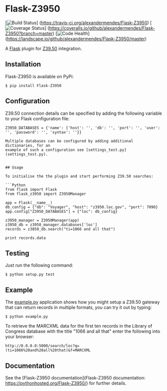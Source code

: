 # Flask-Z3950

[![Build Status](https://travis-ci.org/alexandermendes/Flask-Z3950.svg?branch=master)]
(https://travis-ci.org/alexandermendes/Flask-Z3950)
[![Coverage Status](https://coveralls.io/repos/alexandermendes/Flask-Z3950/badge.svg)]
(https://coveralls.io/github/alexandermendes/Flask-Z3950?branch=master)
[![Code Health](https://landscape.io/github/alexandermendes/Flask-Z3950/master/landscape.svg)]
(https://landscape.io/github/alexandermendes/Flask-Z3950/master)

A [Flask](http://flask.pocoo.org/) plugin for [Z39.50](https://en.wikipedia.org/wiki/Z39.50) integration.


## Installation

Flask-Z3950 is available on PyPi:

```
$ pip install Flask-Z3950
```

## Configuration

Z39.50 connection details can be specified by adding the following variable to
your Flask configuration file:

```
Z3950_DATABASES = {'name': {'host': '', 'db': '', 'port': '', 'user': '', 'password': '', 'syntax': ''}}

Multiple databases can be configured by adding additional dictionaries, for an
example of such a configuration see [settings_test.py](settings_test.py).


## Usage

To initialise the the plugin and start performing Z39.50 searches:

```Python
from flask import Flask
from flask_z3950 import Z3950Manager

app = Flask(__name__)
db_config = {"db": "Voyager", "host": "z3950.loc.gov", "port": 7090}
app.config["Z3950_DATABASES"] = {"loc": db_config}

z3950_manager = Z3950Manager(app)
z3950_db = z3950_manager.databases['loc']
records = z3850_db.search("ti=1066 and all that")

print records.data
```

## Testing

Just run the following command:

```
$ python setup.py test
```

## Example

The [example.py](example.py) application shows how you might setup a Z39.50
gateway that can return records in multiple formats, you can try it out by
typing:

```
$ python example.py
```

To retrieve the MARCXML data for the first ten records in the Library of
Congress database with the title "1066 and all that" enter the following
into your browser:

```
http://0.0.0.0:5000/search/loc?q=(ti=1066%20and%20all%20that)&f=MARCXML
```

## Documentation

See the [Flask-Z3950 documentation](Flask-Z3950 documentation: https://pythonhosted.org/Flask-Z3950/)
for further details.
